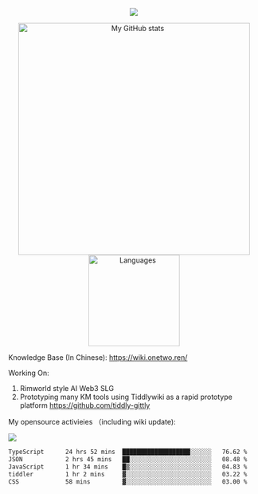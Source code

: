 <a href="https://github.com/linonetwo">
    <p align="center">
        <img src="https://github-profile-trophy.vercel.app/?username=linonetwo&column=7&theme=onedark"/>
    </p>
</a>
<a align="center" href="https://github.com/linonetwo">
  <p align="center">
    <img src="https://github-readme-stats.vercel.app/api?username=linonetwo&show_icons=true&count_private=true" alt="My GitHub stats" width="465"/>
    <img src="https://github-readme-stats.vercel.app/api/top-langs/?username=linonetwo&layout=compact&langs_count=10" alt="Languages" height="183">
  </p>
</a>

Knowledge Base (In Chinese): https://wiki.onetwo.ren/

Working On: 

1. Rimworld style AI Web3 SLG
1. Prototyping many KM tools using Tiddlywiki as a rapid prototype platform https://github.com/tiddly-gittly

My opensource activieies （including wiki update):

![](https://visitor-badge.glitch.me/badge?page_id=linonetwo.linonetwo)

<!--START_SECTION:waka-->

```txt
TypeScript      24 hrs 52 mins  ███████████████████░░░░░░   76.62 %
JSON            2 hrs 45 mins   ██░░░░░░░░░░░░░░░░░░░░░░░   08.48 %
JavaScript      1 hr 34 mins    █▒░░░░░░░░░░░░░░░░░░░░░░░   04.83 %
tiddler         1 hr 2 mins     ▓░░░░░░░░░░░░░░░░░░░░░░░░   03.22 %
CSS             58 mins         ▓░░░░░░░░░░░░░░░░░░░░░░░░   03.00 %
```

<!--END_SECTION:waka-->
